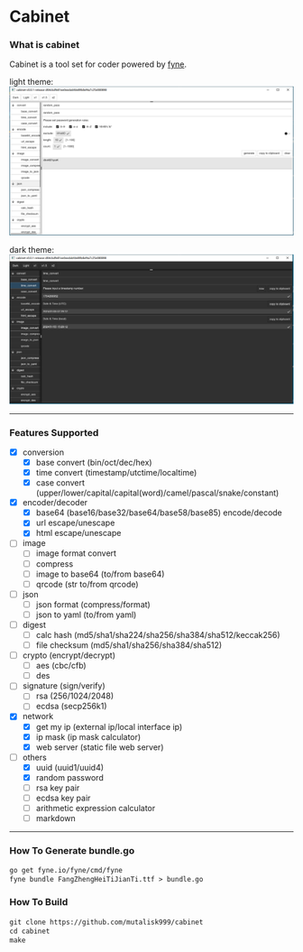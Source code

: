 # Cabinet

### What is cabinet

Cabinet is a tool set for coder powered by [fyne](https://github.com/fyne-io/fyne).

light theme:
![](https://github.com/mutalisk999/cabinet/blob/main/assets/light.png)

dark theme:
![](https://github.com/mutalisk999/cabinet/blob/main/assets/dark.png)


---

### Features Supported

- [x] conversion
    - [x] base convert (bin/oct/dec/hex)
    - [x] time convert (timestamp/utctime/localtime)
    - [x] case convert (upper/lower/capital/capital(word)/camel/pascal/snake/constant)

- [x] encoder/decoder
    - [x] base64 (base16/base32/base64/base58/base85) encode/decode
    - [x] url escape/unescape
    - [x] html escape/unescape

- [ ] image
    - [ ] image format convert
    - [ ] compress
    - [ ] image to base64 (to/from base64)
    - [ ] qrcode (str to/from qrcode)

- [ ] json
    - [ ] json format (compress/format)
    - [ ] json to yaml (to/from yaml)

- [ ] digest
    - [ ] calc hash (md5/sha1/sha224/sha256/sha384/sha512/keccak256)
    - [ ] file checksum (md5/sha1/sha256/sha384/sha512)

- [ ] crypto (encrypt/decrypt)
    - [ ] aes (cbc/cfb)
    - [ ] des

- [ ] signature (sign/verify)
    - [ ] rsa (256/1024/2048)
    - [ ] ecdsa (secp256k1)

- [x] network
    - [x] get my ip (external ip/local interface ip)
    - [x] ip mask (ip mask calculator)
    - [x] web server (static file web server)

- [ ] others
    - [x] uuid (uuid1/uuid4)
    - [x] random password
    - [ ] rsa key pair
    - [ ] ecdsa key pair
    - [ ] arithmetic expression calculator
    - [ ] markdown

---

### How To Generate bundle.go

```
go get fyne.io/fyne/cmd/fyne
fyne bundle FangZhengHeiTiJianTi.ttf > bundle.go
```

### How To Build

```
git clone https://github.com/mutalisk999/cabinet
cd cabinet
make
```
